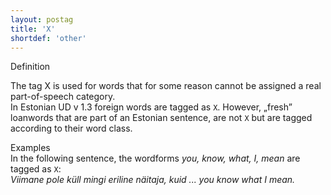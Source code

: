 ```yaml
---
layout: postag
title: 'X'
shortdef: 'other'
---
```

Definition


The tag X is used for words that for some reason cannot be assigned a real part-of-speech category.<br/>
In Estonian UD v 1.3 foreign words are tagged as <code>X</code>. However, „fresh” loanwords that are part of an Estonian sentence, are not <code>X</code> but are tagged according to their word class.<br/>

Examples<br/>
In the following sentence, the wordforms <i>you, know, what, I, mean</i> are tagged as <code>X</code>:<br/>
<i>Viimane pole küll mingi eriline näitaja, kuid ... you know what I mean.</i>

<!-- Interlanguage links updated Út zář 29 20:31:32 CEST 2020 -->
